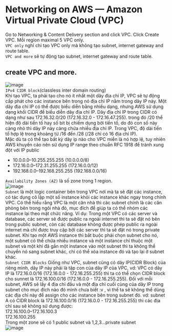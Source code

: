 # Networking on AWS — Amazon Virtual Private Cloud (VPC)
Go to Networking & Content Delivery section and click VPC. Click Create VPC. Mỗi region maximal 5 VPC only.  
`VPC only` nghĩ chỉ tạo VPC only mà không tạo  subnet, internet gateway and route table.  
`VPC and more` sẽ tự động tạo subnet, internet gateway and route table.  
## create VPC and more.
![image](https://github.com/HuyPham01/docs/assets/96679595/4fb0009f-19ec-4250-9059-b6e3081ac1dd)  
`IPv4 CIDR block`(classless inter domain routing)  
Khi tạo VPC, ta phải tạo cho nó ít nhất một dãy địa chỉ IP, VPC sẽ tự động cấp phát cho các instance bên trong nó địa chỉ IP nằm trong dãy IP này. Một dãy địa chỉ IP có thể được biểu diễn bằng nhiều dạng, nhưng AWS sử dụng dạng khổi CIDR để biểu diễn dãy địa chỉ IP. Dãy địa chỉ IP trong CIDR có dạng như sau 172.16.32.0/20 (172.16.32.0 - 172.16.47.255). trong đó /20 thể hiện độ dài tiền tố hay số bit bị chiếm dụng bời tiền tố, do đó con số này càng nhỏ thì dãy IP này càng chứa nhiều địa chỉ IP. Trong VPC, độ dài tiền tố hợp lệ trong khoảng từ /16 đến /28 (/28 chỉ có 16 địa chỉ IP).  
Mặc dù ta có thể tạo bất kỳ dãy ip nào cho VPC miễn là nó hợp lệ, tuy nhiên AWS khuyến cáo nên sử dụng IP range theo chuẩn RFC 1918 để tránh xung đột với IP public  
- 10.0.0.0–10.255.255.255 (10.0.0.0/8)  
- 172.16.0.0–172.31.255.255 (172.16.0.0/12)  
- 192.168.0.0–192.168.255.255 (192.168.0.0/16)
  
`Availability Zones (AZ)` là số zone trong 1 region.  
![image](https://github.com/HuyPham01/docs/assets/96679595/73e90e8e-b901-4682-9028-a3ebe9631605)  
`Subnet` là một logic container bên trong VPC nơi mà ta sẽ đặt các instance, có tác dụng cô lập một số instance khỏi các instance khác ngay trong chính VPC. Có thể hiểu rằng VPC là một căn nhà thì các subnet chính là các căn phòng bên trong ngôi nhà đó, mục đích để giúp ta có thể nhóm các instance lại theo mặt chức năng. Ví dụ: Trong một VPC có các server và database, các server sẽ được public ra ngoài internet thì ta sẽ đặt nó bên trong public subnet, còn các database không được phép public ra ngoài internet mà chỉ được truy cập bởi các server thì ta sẽ đặt nó trong private subnet. Khi tạo một AWS instance thì bắt buộc phải chọn subnet cho nó, một subnet có thể chứa nhiều instance và một instance chỉ thuộc một subnet và một khi đã gắn một instance vào một subnet thì ta không thể chuyển nó sang subnet khác, chỉ có thể xóa instance đó và tạo lại ở subnet khác.  
`Subnet CIDR Blocks`  Giống như VPC, subnet cũng có dãy IP(CIDR Block) của riêng mình, dãy IP này phải là tập con của dãy IP của VPC, vd: VPC có dãy IP là 172.16.0.0/16 (172.16.0.0 - 172.16.255.255) thì ta có thể chọn CIDR block cho sunnet là 172.16.100.0/16 (172.16.0.0 - 172.16.255.255). Đối với mỗi subnet, AWS sẽ lấy 4 địa chỉ đầu và một địa chỉ cuối cùng của dãy IP trong subnet cho mục đích nào đó mình chưa biết :v , vì thế ta sẽ không thể dùng các địa chỉ này để assign cho các instance bên trong subnet đó. vd: subnet A có CIDR block là 172.16.100.0/16 (172.16.0.0 - 172.16.255.255) thì các địa chỉ sau sẽ không sử dụng được:  
172.16.100.0–172.16.100.3  
172.16.100.255  
Trong một zone sẽ có 1 public subnet và 1,2,3...private subnet  
![image](https://github.com/HuyPham01/docs/assets/96679595/45ff4ea0-a628-406a-879d-a671fccf0727)  


